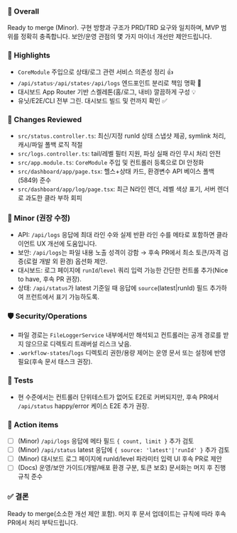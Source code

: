 ### 🧾 Overall
Ready to merge (Minor). 구현 방향과 구조가 PRD/TRD 요구와 일치하며, MVP 범위를 정확히 충족합니다. 보안/운영 관점의 몇 가지 마이너 개선만 제안드립니다.

### 🌟 Highlights
- `CoreModule` 주입으로 상태/로그 관련 서비스 의존성 정리 👍
- `/api/status`·`/api/states`·`/api/logs` 엔드포인트 분리로 책임 명확 👏
- 대시보드 App Router 기반 스켈레톤(홈/로그, 내비) 깔끔하게 구성 💡
- 유닛/E2E/CLI 전부 그린. 대시보드 빌드 및 런까지 확인 ✅

### 🧩 Changes Reviewed
- `src/status.controller.ts`: 최신/지정 runId 상태 스냅샷 제공, symlink 처리, 캐시/파일 폴백 로직 적절
- `src/logs.controller.ts`: tail/레벨 필터 지원, 파싱 실패 라인 무시 처리 안전
- `src/app.module.ts`: `CoreModule` 주입 및 컨트롤러 등록으로 DI 안정화
- `src/dashboard/app/page.tsx`: 헬스+상태 카드, 환경변수 API 베이스 폴백(5849) 준수
- `src/dashboard/app/log/page.tsx`: 최근 N라인 렌더, 레벨 색상 표기, 서버 렌더로 과도한 클라 부하 회피

### 🧩 Minor (권장 수정)
- API: `/api/logs` 응답에 최대 라인 수와 실제 반환 라인 수를 메타로 포함하면 클라이언트 UX 개선에 도움입니다.
- 보안: `/api/logs`는 파일 내용 노출 성격이 강함 → 후속 PR에서 최소 토큰/자격 검증(로컬 개발 외 환경) 옵션화 제안.
- 대시보드: 로그 페이지에 `runId`/`level` 쿼리 입력 가능한 간단한 컨트롤 추가(Nice to have, 후속 PR 권장).
- 상태: `/api/status`가 latest 기준일 때 응답에 `source`(latest|runId) 필드 추가하여 프런트에서 표기 가능하도록.

### 🛡️ Security/Operations
- 파일 경로는 `FileLoggerService` 내부에서만 해석되고 컨트롤러는 공개 경로를 받지 않으므로 디렉토리 트래버설 리스크 낮음.
- `.workflow-states`/`logs` 디렉토리 권한/용량 제어는 운영 문서 또는 설정에 반영 필요(후속 문서 태스크 권장).

### 🧪 Tests
- 현 수준에서는 컨트롤러 단위테스트가 없어도 E2E로 커버되지만, 후속 PR에서 `/api/status` happy/error 케이스 E2E 추가 권장.

### 📝 Action items
- [ ] (Minor) `/api/logs` 응답에 메타 필드 `{ count, limit }` 추가 검토
- [ ] (Minor) `/api/status` latest 응답에 `{ source: 'latest'|'runId' }` 추가 검토
- [ ] (Minor) 대시보드 로그 페이지에 runId/level 파라미터 입력 UI 후속 PR로 제안
- [ ] (Docs) 운영/보안 가이드(개발/배포 환경 구분, 토큰 보호) 문서화는 머지 후 진행 규칙 준수

### ✅ 결론
Ready to merge(소소한 개선 제안 포함). 머지 후 문서 업데이트는 규칙에 따라 후속 PR에서 처리 부탁드립니다.



